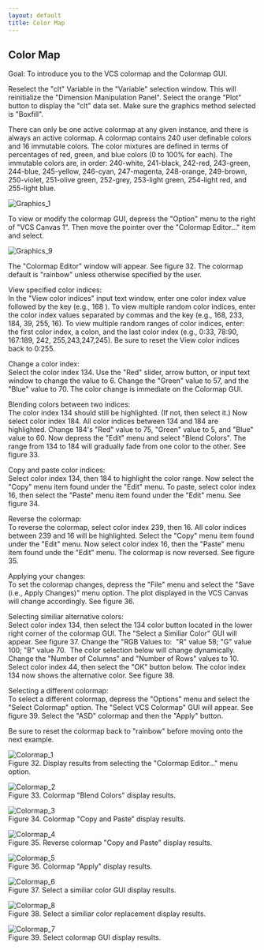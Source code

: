 ```yaml
---
layout: default
title: Color Map 
---
```

##  Color Map
Goal:  To introduce you to the VCS colormap and the Colormap GUI. 

Reselect the "clt" Variable in the "Variable" selection window. This will
reinitialize the "Dimension Manipulation Panel". Select the orange "Plot"
button to display the "clt" data set. Make sure the graphics method selected
is "Boxfill".

There can only be one active colormap at any given instance, and there is
always an active colormap. A colormap contains 240 user definable colors and
16 immutable colors. The color mixtures are defined in terms of percentages of
red, green, and blue colors (0 to 100% for each). The immutable colors are, in
order: 240-white, 241-black, 242-red, 243-green, 244-blue, 245-yellow,
246-cyan, 247-magenta, 248-orange, 249-brown, 250-violet, 251-olive green,
252-grey, 253-light green, 254-light red, and 255-light blue.  

![Graphics_1](media/images/graphics_1)

To view or modify the colormap GUI, depress the "Option" menu to the right of
"VCS Canvas 1". Then move the pointer over the "Colormap Editor..." item and
select.  

![Graphics_9](media/images/graphics_9)

The "Colormap Editor" window will appear. See figure 32. The colormap default
is "rainbow" unless otherwise specified by the user.  

View specified color indices:   
In the "View color indices" input text window, enter one color index value
followed by the <return> key (e.g., 168 <return>). To view multiple random
color indices, enter the color index values separated by commas and the
<return> key (e.g., 168, 233, 184, 39, 255, 16<return>). To view multiple
random ranges of color indices, enter: the first color index, a colon, and the
last color index (e.g., 0:33, 78:90, 167:189, 242, 255,243,247,245<return>).
Be sure to reset the View color indices back to 0:255.  

Change a color index:   
Select the color index 134. Use the "Red" slider, arrow button, or input text
window to change the value to 6. Change the "Green" value to 57, and the
"Blue" value to 70. The color change is immediate on the Colormap GUI.  

Blending colors between two indices:   
The color index 134 should still be highlighted. (If not, then select it.) Now
select color index 184. All color indices between 134 and 184 are highlighted.
Change 184's "Red" value to 75, "Green" value to 5, and "Blue" value to 60.
Now depress the "Edit" menu and select "Blend Colors". The range from 134 to
184 will gradually fade from one color to the other. See figure 33.  

Copy and paste color indices:   
Select color index 134, then 184 to highlight the color range. Now select the
"Copy" menu item found under the "Edit" menu. To paste, select color index 16,
then select the "Paste" menu item found under the "Edit" menu. See figure 34.  

Reverse the colormap:   
To reverse the colormap, select color index 239, then 16. All color indices
between 239 and 16 will be highlighted. Select the "Copy" menu item found
under the "Edit" menu. Now select color index 16, then the "Paste" menu item
found unde the "Edit" menu. The colormap is now reversed. See figure 35.  

Applying your changes:   
To set the colormap changes, depress the "File" menu and select the "Save
(i.e., Apply Changes)" menu option. The plot displayed in the VCS Canvas will
change accordingly. See figure 36.  

Selecting similiar alternative colors:   
Select color index 134, then select the 134 color button located in the lower
right corner of the colormap GUI. The "Select a Similiar Color" GUI will
appear. See figure 37. Change the "RGB Values to:&#160; "R" value 58; "G" value
100; "B" value 70.&#160; The color selection below will change dynamically. Change
the "Number of Columns" and "Number of Rows" values to 10. Select color index
44, then select the "OK" button below. The color index 134 now shows the
alternative color. See figure 38\.  

Selecting a different colormap:   
To select a different colormap, depress the "Options" menu and select the
"Select Colormap" option. The "Select VCS Colormap" GUI will appear. See
figure 39. Select the "ASD" colormap and then the "Apply" button.  

Be sure to reset the colormap back to "rainbow" before moving onto the next
example.

![Colormap_1](media/images/colormap_1)  
Figure 32. Display results from selecting the "Colormap Editor..." menu
option.  

![Colormap_2](media/images/colormap_2)  
Figure 33. Colormap "Blend Colors" display results.  

![Colormap_3](media/images/colormap_3)  
Figure 34. Colormap "Copy and Paste" display results.  

![Colormap_4](media/images/colormap_4)  
Figure 35. Reverse colormap "Copy and Paste" display results.  

![Colormap_5](media/images/colormap_5)  
Figure 36. Colormap "Apply" display results.  

![Colormap_6](media/images/colormap_7)  
Figure 37. Select a similiar color GUI display results.  

![Colormap_8](media/images/colormap_8)  
Figure 38. Select a similiar color replacement display results.  

![Colormap_7](media/images/colormap_6)  
Figure 39. Select colormap GUI display results.  

